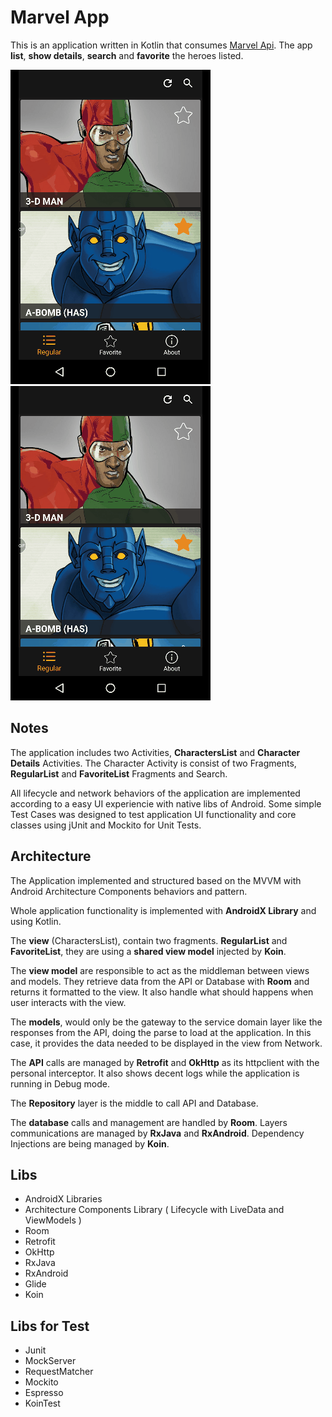 # Marvel App

This is an application written in Kotlin that consumes [Marvel Api](http://developer.marvel.com/).  The app **list**, **show details**, **search** and **favorite** the heroes listed.

![Screen Preview](scene_1.gif)
![Screen Preview](scene_2.gif)

## Notes
The application includes two Activities, **CharactersList** and **Character Details** Activities. The Character Activity is consist of two Fragments, **RegularList** and **FavoriteList** Fragments and Search.

All lifecycle and network behaviors of the application are implemented according to a easy UI experiencie with native libs of Android.
Some simple Test Cases was designed to test application UI functionality and core classes using jUnit and Mockito for Unit Tests.

## Architecture

The Application implemented and structured based on the MVVM with Android Architecture Components behaviors and pattern.

Whole application functionality is implemented with **AndroidX Library** and using Kotlin.

The **view** (CharactersList), contain two fragments. **RegularList** and **FavoriteList**, they are using a **shared view model** injected by **Koin**.

The **view model** are responsible to act as the middleman between views and models. They retrieve data from the API or Database with **Room** and returns it formatted to the view. It also handle what should happens when user interacts with the view.

The **models**, would only be the gateway to the service domain layer like the responses from the API, doing the parse to load at the application. In this case, it provides the data needed to be displayed in the view from Network.

The **API** calls are managed by **Retrofit** and **OkHttp** as its httpclient with the personal interceptor. It also shows decent logs while the application is running in Debug mode.

The **Repository** layer is the middle to call API and Database.

The **database** calls and management are handled by **Room**.
Layers communications are managed by  **RxJava**  and  **RxAndroid**.
Dependency Injections are being managed by  **Koin**.

## Libs
* AndroidX Libraries
* Architecture Components Library ( Lifecycle with LiveData and ViewModels )
* Room
* Retrofit
* OkHttp
* RxJava
* RxAndroid
* Glide
* Koin

## Libs for Test
* Junit
* MockServer
* RequestMatcher
* Mockito
* Espresso
* KoinTest
